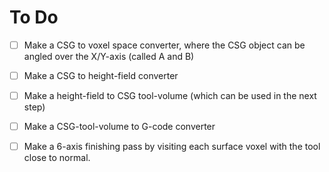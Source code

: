 To Do
=====

- [ ] Make a CSG to voxel space converter, where the CSG object can be angled over the X/Y-axis (called A and B)
- [ ] Make a CSG to height-field converter
- [ ] Make a height-field to CSG tool-volume (which can be used in the next step)
- [ ] Make a CSG-tool-volume to G-code converter

- [ ] Make a 6-axis finishing pass by visiting each surface voxel with the tool close to normal.
